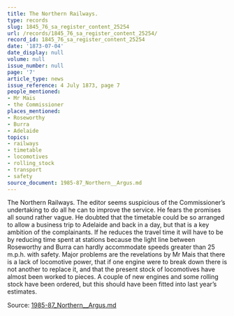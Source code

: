 ```yaml
---
title: The Northern Railways.
type: records
slug: 1845_76_sa_register_content_25254
url: /records/1845_76_sa_register_content_25254/
record_id: 1845_76_sa_register_content_25254
date: '1873-07-04'
date_display: null
volume: null
issue_number: null
page: '7'
article_type: news
issue_reference: 4 July 1873, page 7
people_mentioned:
- Mr Mais
- the Commissioner
places_mentioned:
- Roseworthy
- Burra
- Adelaide
topics:
- railways
- timetable
- locomotives
- rolling_stock
- transport
- safety
source_document: 1985-87_Northern__Argus.md
---
```


The Northern Railways.  The editor seems suspicious of the Commissioner’s undertaking to do all he can to improve the service.  He fears the promises all sound rather vague.  He doubted that the timetable could be so arranged to allow a business trip to Adelaide and back in a day, but that is a key ambition of the complainants.  If he reduces the travel time it will have to be by reducing time spent at stations because the light line between Roseworthy and Burra can hardly accommodate speeds greater than 25 m.p.h. with safety.  Major problems are the revelations by Mr Mais that there is a lack of locomotive power, that if one engine were to break down there is not another to replace it, and that the present stock of locomotives have almost been worked to pieces.  A couple of new engines and some rolling stock have been ordered, but this should have been fitted into last year’s estimates.

Source: [1985-87_Northern__Argus.md](/downloads/markdown/1985-87_Northern__Argus.md)
